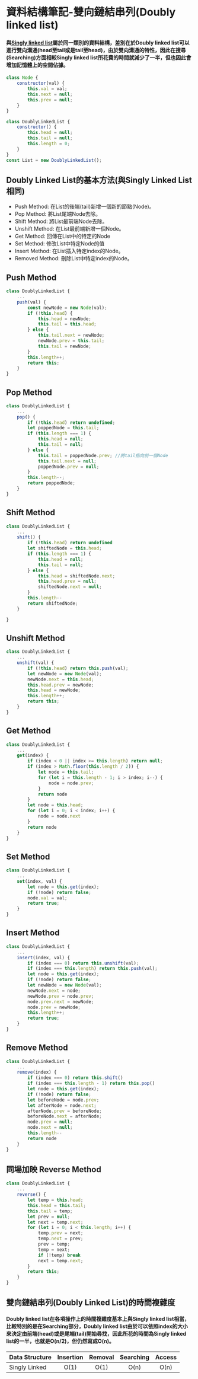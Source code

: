 # 資料結構筆記-雙向鏈結串列(Doubly linked list)

####  與[Singly linked list]()屬於同一類別的資料結構，差別在於Doubly linked list可以進行雙向溝通(head至tail或是tail至head)，由於雙向溝通的特性，因此在搜尋(Searching)方面相較Singly linked list所花費的時間就減少了一半，但也因此會增加記憶體上的空間佔據。

``` js
class Node {
    constructor(val) {
        this.val = val;
        this.next = null;
        this.prev = null;
    }
}

class DoublyLinkedList {
    constructor() {
        this.head = null;
        this.tail = null;
        this.length = 0;
    }
}
const List = new DoublyLinkedList();
```

## Doubly Linked List的基本方法(與Singly Linked List相同)

* Push Method: 在List的後端(tail)新增一個新的節點(Node)。
* Pop Method: 將List尾端Node去除。
* Shift Method: 將List最前端Node去除。
* Unshift Method: 在List最前端新增一個Node。
* Get Method: 回傳在List中的特定的Node
* Set Method: 修改List中特定Node的值
* Insert Method: 在List插入特定index的Node。
* Removed Method: 刪除List中特定index的Node。

## Push Method

``` js
class DoublyLinkedList {
    ...
    push(val) {
        const newNode = new Node(val);
        if (!this.head) {
            this.head = newNode;
            this.tail = this.head;
        } else {
            this.tail.next = newNode;
            newNode.prev = this.tail;
            this.tail = newNode;
        }
        this.length++;
        return this;
    }
}
```

## Pop Method

``` js
class DoublyLinkedList {
    ...
    pop() {
        if (!this.head) return undefined;
        let poppedNode = this.tail;
        if (this.length === 1) {
            this.head = null;
            this.tail = null;
        } else {
            this.tail = poppedNode.prev; //將tail指向前一個Node
            this.tail.next = null;
            poppedNode.prev = null;
        }
        this.length--;
        return poppedNode;
    }
}
```

## Shift Method

``` js
class DoublyLinkedList {
    ...
    shift() {
        if (!this.head) return undefined
        let shiftedNode = this.head;
        if (this.length === 1) {
            this.head = null;
            this.tail = null;
        } else {
            this.head = shiftedNode.next;
            this.head.prev = null;
            shiftedNode.next = null;
        }
        this.length--
        return shiftedNode;
    }

}
```

## Unshift Method

``` js
class DoublyLinkedList {
    ...
    unshift(val) {
        if (!this.head) return this.push(val);
        let newNode = new Node(val);
        newNode.next = this.head;
        this.head.prev = newNode;
        this.head = newNode;
        this.length++;
        return this;
    }
}
```

## Get Method

``` js
class DoublyLinkedList {
    ...
    get(index) {
        if (index < 0 || index >= this.length) return null;
        if (index > Math.floor(this.length / 2)) {
            let node = this.tail;
            for (let i = this.length - 1; i > index; i--) {
                node = node.prev;
            }
            return node
        }
        let node = this.head;
        for (let i = 0; i < index; i++) {
            node = node.next
        }
        return node
    }
}
```

## Set Method

``` js
class DoublyLinkedList {
    ...
    set(index, val) {
        let node = this.get(index);
        if (!node) return false;
        node.val = val;
        return true;
    }
}
```

## Insert Method

``` js
class DoublyLinkedList {
    ...
    insert(index, val) {
        if (index === 0) return this.unshift(val);
        if (index === this.length) return this.push(val);
        let node = this.get(index);
        if (!node) return false;
        let newNode = new Node(val);
        newNode.next = node;
        newNode.prev = node.prev;
        node.prev.next = newNode;
        node.prev = newNode;
        this.length++;
        return true;
    }
}
```

## Remove Method

``` js
class DoublyLinkedList {
    ...
    remove(index) {
        if (index === 0) return this.shift()
        if (index === this.length - 1) return this.pop()
        let node = this.get(index);
        if (!node) return false;
        let beforeNode = node.prev;
        let afterNode = node.next;
        afterNode.prev = beforeNode;
        beforeNode.next = afterNode;
        node.prev = null;
        node.next = null;
        this.length--
        return node
    }
}
```

## 同場加映 Reverse Method

``` js
class DoublyLinkedList {
    ...
    reverse() {
        let temp = this.head;
        this.head = this.tail;
        this.tail = temp;
        let prev = null;
        let next = temp.next;
        for (let i = 0; i < this.length; i++) {
            temp.prev = next;
            temp.next = prev;
            prev = temp;
            temp = next;
            if (!temp) break
            next = temp.next;
        }
        return this;
    }
}
```

## 雙向鏈結串列(Doubly Linked List)的時間複雜度

#### Doubly linked list在各項操作上的時間複雜度基本上與Singly linked list相當，比較特別的是在Searching部分，Doubly linked list由於可以依照index的大小來決定由前端(head)或是尾端(tail)開始尋找，因此所花的時間為Singly linked list的一半，也就是O(n/2)，但仍然寫成O(n)。

Data Structure| Insertion| Removal  | Searching| Access
  ----------  |:--------:|:--------:|:--------:|:-------:
Singly Linked |   O(1)   |   O(1)   |   O(n)   | O(n)
